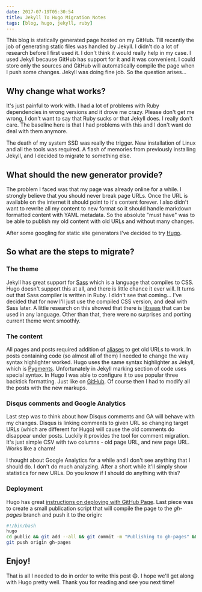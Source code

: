 ```yaml
---
date: 2017-07-19T05:30:54
title: Jekyll To Hugo Migration Notes
tags: [blog, hugo, jekyll, ruby]
---
```


This blog is statically generated page hosted on my GitHub. Till recently the job of generating static files was handled by Jekyll. I didn't do a lot of research before I first used it. I don't think it would really help in my case. I used Jekyll because GitHub has support for it and it was convenient. I could store only the sources and GitHub will automatically compile the page when I push some changes. Jekyll was doing fine job. So the question arises...

## Why change what works?

It's just painful to work with. I had a lot of problems with Ruby dependencies in wrong versions and it drove me crazy. Please don't get me wrong, I don't want to say that Ruby sucks or that Jekyll does. I really don't care. The baseline here is that I had problems with this and I don't want do deal with them anymore.

The death of my system SSD was really the trigger. New installation of Linux and all the tools was required. A flash of memories from previously installing Jekyll, and I decided to migrate to something else.

## What should the new generator provide?

The problem I faced was that my page was already online for a while. I strongly believe that you should never break page URLs. Once the URL is available on the internet it should point to it's content forever. I also didn't want to rewrite all my content to new format so it should handle markdown formatted content with YAML metadata. So the absolute "must have" was to be able to publish my old content with old URLs and without many changes.

After some googling for static site generators I've decided to try [Hugo](https://gohugo.io/).

## So what are the steps to migrate?

### The theme

Jekyll has great support for [Sass](http://sass-lang.com/) which is a language that compiles to CSS. Hugo doesn't support this at all, and there is little chance it ever will. It turns out that Sass compiler is written in Ruby. I didn't see that coming... I've decided that for now I'll just use the compiled CSS version, and deal with Sass later. A little research on this showed that there is [libsaas](http://sass-lang.org/libsass) that can be used in any language. Other than that, there were no surprises and porting current theme went smoothly.

### The content

All pages and posts required addition of [aliases](https://gohugo.io/extras/aliases/) to get old URLs to work. In posts containing code (so almost all of them) I needed to change the way syntax highlighter worked. Hugo uses the same syntax highlighter as Jekyll, which is [Pygments](http://pygments.org/). Unfortunately in Jekyll marking section of code uses special syntax. In Hugo I was able to configure it to use popular three backtick formatting. Just like on [GitHub](https://help.github.com/articles/creating-and-highlighting-code-blocks/). Of course then I had to modify all the posts with the new markups.


### Disqus comments and Google Analytics

Last step was to think about how Disqus comments and GA will behave with my changes. Disqus is linking comments to given URL so changing target URLs (which are different for Hugo) will cause the old comments do disappear under posts. Luckily it provides the tool for comment migration. It's just simple CSV with two columns - old page URL, and new page URL. Works like a charm!

I thought about Google Analytics for a while and I don't see anything that I should do. I don't do much analyzing. After a short while it'll simply show statistics for new URLs. Do you know if I should do anything with this?

### Deployment

Hugo has great [instructions on deploying with GitHub Page](https://gohugo.io/tutorials/github-pages-blog/). Last piece was to create a small publication script that will compile the page to the *gh-pages* branch and push it to the origin:

```bash
#!/bin/bash
hugo
cd public && git add --all && git commit -m "Publishing to gh-pages" && cd ..
git push origin gh-pages

```

## Enjoy!

That is all I needed to do in order to write this post :smile:. I hope we'll get along with Hugo pretty well. Thank you for reading and see you next time!
